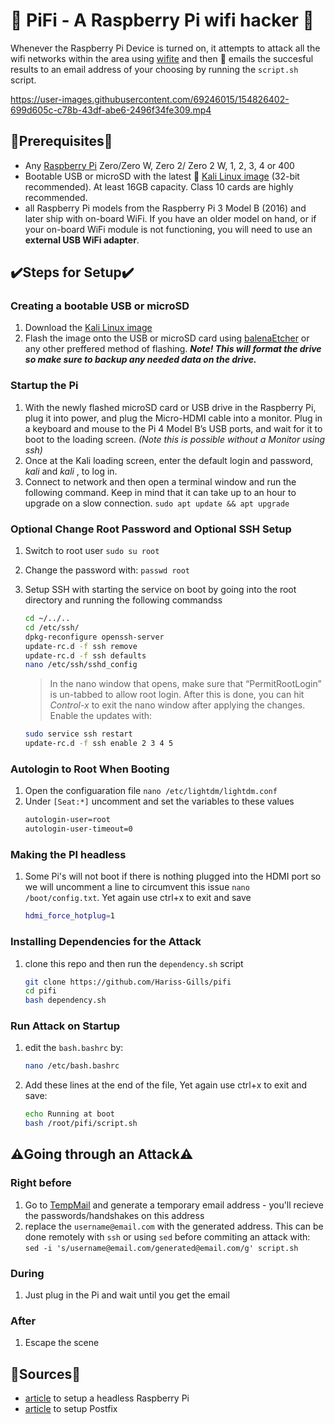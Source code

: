 # 🥧 PiFi - A Raspberry Pi wifi hacker 📡 

Whenever the Raspberry Pi Device is turned on, it attempts to attack all the wifi networks within the area using [wifite](https://github.com/kimocoder/wifite2) and then 📧 emails the succesful results to an email address of your choosing by running the `script.sh` script.


https://user-images.githubusercontent.com/69246015/154826402-699d605c-c78b-43df-abe6-2496f34fe309.mp4


## 📝Prerequisites📝

* Any [Raspberry Pi](https://www.raspberrypi.com/products/) Zero/Zero W, Zero 2/ Zero 2 W, 1, 2, 3, 4 or 400
* Bootable USB or microSD with the latest 🐧 [Kali Linux image](https://www.kali.org/get-kali/#kali-arm) (32-bit recommended). At least 16GB capacity. Class 10 cards are highly recommended.
* all Raspberry Pi models from the Raspberry Pi 3 Model B (2016) and later ship with on-board WiFi. If you have an older model on hand, or if your on-board WiFi module is not functioning, you will need to use an **external USB WiFi adapter**.

## ✔️Steps for Setup✔️

### Creating a bootable USB or microSD

1. Download the [Kali Linux image](https://www.kali.org/get-kali/#kali-arm)
2. Flash the image onto the USB or microSD card using [balenaEtcher](https://www.balena.io/etcher/) or any other preffered method of flashing.
   ***Note! This will format the drive so make sure to backup any needed data on the drive.***

### Startup the Pi

1. With the newly flashed microSD card or USB drive in the Raspberry Pi, plug it into power, and plug the Micro-HDMI cable into a monitor. Plug in a keyboard and mouse to the Pi 4 Model B’s USB ports, and wait for it to boot to the loading screen. *(Note this is possible without a Monitor using ssh)*
2. Once at the Kali loading screen, enter the default login and password, *kali* and *kali* , to log in.
3. Connect to network and then open a terminal window and run the following command. Keep in mind that it can take up to an hour to upgrade on a slow connection. `sudo apt update && apt upgrade`

### **Optional** Change Root Password and Optional SSH Setup

1. Switch to root user `sudo su root`
2. Change the password with: `passwd root`
3. Setup SSH with starting the service on boot by going into the root directory and running the following commandss

   ```bash
   cd ~/../..
   cd /etc/ssh/
   dpkg-reconfigure openssh-server
   update-rc.d -f ssh remove
   update-rc.d -f ssh defaults
   nano /etc/ssh/sshd_config
   ```

   > In the nano window that opens, make sure that “PermitRootLogin” is
   > un-tabbed to allow root login. After this is done, you can hit *Control-x* to exit the nano window after applying the changes. Enable the updates with:
   >

   ```bash
   sudo service ssh restart
   update-rc.d -f ssh enable 2 3 4 5
   ```

### Autologin to Root When Booting

1. Open the configuaration file `nano /etc/lightdm/lightdm.conf`
2. Under `[Seat:*]` uncomment and set the variables to these values
   ```bash
   autologin-user=root
   autologin-user-timeout=0
   ```

### Making the PI headless

1. Some Pi's will not boot if there is nothing plugged into the HDMI port so we will uncomment a line to circumvent this issue `nano /boot/config.txt`. Yet again use ctrl+x to exit and save
   ```bash
   hdmi_force_hotplug=1
   ```

### Installing Dependencies for the Attack

1. clone this repo and then run the `dependency.sh` script
   ```bash
   git clone https://github.com/Hariss-Gills/pifi
   cd pifi
   bash dependency.sh
   ```

### Run Attack on Startup

1. edit the `bash.bashrc` by:
   ```bash
   nano /etc/bash.bashrc
   ```
2. Add these lines at the end of the file, Yet again use ctrl+x to exit and save:
   ```bash
   echo Running at boot 
   bash /root/pifi/script.sh
   ```

## ⚠️Going through an Attack⚠️

### Right before

1. Go to [TempMail](https://temp-mail.org/en/) and generate a temporary email address - you'll recieve the passwords/handshakes on this address
2. replace the `username@email.com` with the generated address. This can be done remotely with `ssh` or using `sed` before commiting an attack with: `sed -i 's/username@email.com/generated@email.com/g' script.sh`

### During
1. Just plug in the Pi and wait until you get the email

### After
1. Escape the scene

## 📖Sources📖
* [article](https://mr-intern.medium.com/2021-guide-to-making-your-raspberry-pi-4-a-headless-ethical-hacking-computer-eeca9d24317a) to setup a headless Raspberry Pi
* [article](https://null-byte.wonderhowto.com/forum/to-spoof-e-mail-using-sendemail-and-postfix-0355693/) to setup Postfix
